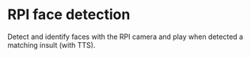 # RPI face detection
Detect and identify faces with the RPI camera and play when detected a matching insult (with TTS).
